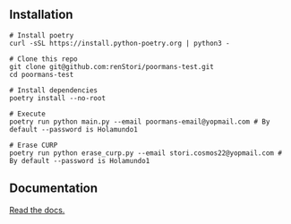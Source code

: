## Installation
```
# Install poetry
curl -sSL https://install.python-poetry.org | python3 -

# Clone this repo
git clone git@github.com:renStori/poormans-test.git
cd poormans-test

# Install dependencies
poetry install --no-root

# Execute
poetry run python main.py --email poormans-email@yopmail.com # By default --password is Holamundo1

# Erase CURP
poetry run python erase_curp.py --email stori.cosmos22@yopmail.com # By default --password is Holamundo1
```

## Documentation

[Read the docs.](https://github.com/renStori/poormans-test/blob/main/main.py)
